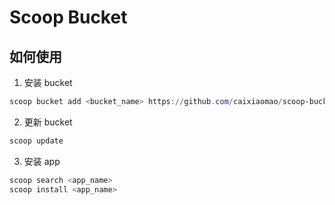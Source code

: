 # Scoop Bucket

## 如何使用

1. 安装 bucket
```powershell
scoop bucket add <bucket_name> https://github.com/caixiaomao/scoop-bucket
```

2. 更新 bucket
```powershell
scoop update
```

3. 安装 app
```powershell
scoop search <app_name>
scoop install <app_name>
```
